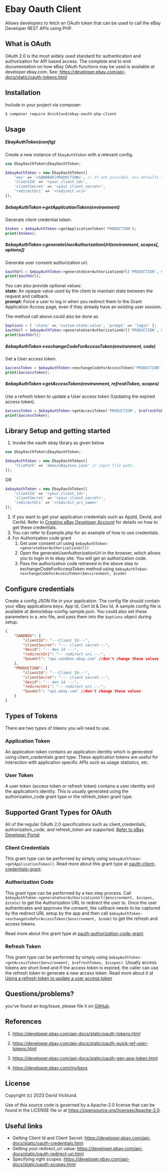 # Ebay Oauth Client

Allows developers to fetch an OAuth token that can be used to call the eBay Developer REST APIs using PHP.

## What is OAuth
OAuth 2.0 is the most widely used standard for authentication and authorization for API based access. The complete end to end documentation on how eBay OAuth functions may be used is available at developer.ebay.com. 
See: https://developer.ebay.com/api-docs/static/oauth-tokens.html

## Installation

Include in your project via composer: 
```bash
$ composer require dvicklund/ebay-oauth-php-client
```

## Usage

##### EbayAuthToken(config)
Create a new instance of `EbayAuthToken` with a relevant config.
```php
use EbayOauthToken\EbayOauthToken;

$ebayAuthToken = new EbayOauthToken([
    'env' => '<SANDBOX|PRODUCTION>', // If not provided, env defaults to PRODUCTION
    'clientId' => '<your_client_id>',
    'clientSecret' => '<your_client_secret>',
    'redirectUri' => '<redirect uri>'
]);
```

##### $ebayAuthToken->getApplicationToken(environment)
Generate client credential token.
```php
$token = $ebayAuthToken->getApplicationToken('PRODUCTION');
print($token);
```

##### $ebayAuthToken->generateUserAuthorizationUrl(environment, scopes[, options])
Generate user consent authorization url.
```php
$authUrl = $ebayAuthToken->generateUserAuthorizationUrl('PRODUCTION', $scopes);
print($authUrl);
```

You can also provide optional values:\
**state:** An opaque value used by the client to maintain state between the request and callback.\
**prompt:** Force a user to log in when you redirect them to the Grant Application Access page, even if they already have an existing user session.

The method call above could also be done as
```php
$options = [ 'state' => 'custom-state-value', 'prompt' => 'login' ];
$authUrl = $ebayAuthToken->generateUserAuthorizationUrl('PRODUCTION', $scopes, $options);
print($authUrl);
```

##### $ebayAuthToken->exchangeCodeForAccessToken(environment, code)
Get a User access token.
```php
$accessToken = $ebayAuthToken->exchangeCodeForAccessToken('PRODUCTION', $code);
print($accessToken);
```

##### $ebayAuthToken->getAccessToken(environment, refreshToken, scopes)
Use a refresh token to update a User access token (Updating the expired access token).
```php
$accessToken = $ebayAuthToken->getAccessToken('PRODUCTION', $refreshToken, $scopes);
print($accessToken);
```

## Library Setup and getting started

1. Invoke the oauth ebay library as given below
```php
use EbayOauthToken\EbayOauthToken;

$ebayAuthToken = new EbayOauthToken([
    'filePath' => 'demo/eBayJson.json' // input file path.
]);
```
OR
```php
$ebayAuthToken = new EbayOauthToken([
    'clientId' => '<your_client_id>',
    'clientSecret' => '<your_client_secret>',
    'redirectUri' => '<redirect_uri_name>'
]);
```
2. If you want to get your application credentials such as AppId, DevId, and CertId. Refer to [Creating eBay Developer Account](https://developer.ebay.com/api-docs/static/creating-edp-account.html) for details on how to get these credentials.
3. You can refer to Example.php for an example of how to use credentials.
4. For Authorization code grant
    1. Get user consent url using ```$ebayAuthToken->generateUserAuthorizationUrl()```
    2. Open the generateUserAuthorizationUrl in the browser, which allows you to login in to ebay site. You will get an authorization code.
    3. Pass the authorization code retrieved in the above step to exchangeCodeForAccessToken method using ```$ebayAuthToken->exchangeCodeForAccessToken($environment, $code)```

## Configure credentials
Create a config JSON file in your application. The config file should contain your eBay applications keys: App Id, Cert Id & Dev Id. A sample config file is available at demo/ebay-config-sample.json. You could also set these parameters in a .env file, and pass them into the `$options` object during setup.

```json
{
    "SANDBOX": {
        "clientId": "---Client Id---",
        "clientSecret": "--- client secret---",
        "devid": "-- dev id ---",
        "redirectUri": "-- redirect uri ---",
        "baseUrl": "api.sandbox.ebay.com" //don't change these values
    },
    "PRODUCTION": {
        "clientId": "---Client Id---",
        "clientSecret": "--- client secret---",
        "devid": "-- dev id ---",
        "redirectUri": "-- redirect uri ---",
        "baseUrl": "api.ebay.com" //don't change these values
    }
}
```

## Types of Tokens
There are two types of tokens you will need to use.

### Application Token
An application token contains an application identity which is generated using client_credentials grant type. These application tokens are useful for interaction with application specific APIs such as usage statistics, etc.
### User Token
A user token (access token or refresh token) contains a user identity and the application’s identity. This is usually generated using the authorization_code grant type or the refresh_token grant type.

## Supported Grant Types for OAuth
All of the regular OAuth 2.0 specifications such as client_credentials, authorization_code, and refresh_token are supported. [Refer to eBay Developer Portal](https://developer.ebay.com/api-docs/static/oauth-tokens.html)

### Client Credentials
This grant type can be performed by simply using ```$ebayAuthToken->getApplicationToken()```. Read more about this grant type at [oauth-client-credentials-grant](https://developer.ebay.com/api-docs/static/oauth-client-credentials-grant.html).

### Authorization Code

This grant type can be performed by a two step process. Call ```$ebayAuthToken->generateUserAuthorizationUrl($environment, $scopes, $state)``` to get the Authorization URL to redirect the user to. Once the user authenticates and approves the consent, the callback needs to be captured by the redirect URL setup by the app and then call ```$ebayAuthToken->exchangeCodeForAccessToken($environment, $code)``` to get the refresh and access tokens.

Read more about this grant type at [oauth-authorization-code-grant](https://developer.ebay.com/api-docs/static/oauth-authorization-code-grant.html).

### Refresh Token

This grant type can be performed by simply using ```$ebayAuthToken->getAccessToken($environment, $refreshToken, $scopes)```. Usually access tokens are short lived and if the access token is expired, the caller can use the refresh token to generate a new access token. Read more about it at [Using a refresh token to update a user access token](https://developer.ebay.com/api-docs/static/oauth-auth-code-grant-request.html)

## Questions/problems?
you've found an bug/issue, please file it on [GitHub](https://github.com/dvicklund/ebay-oauth-php-client/issues).

## References

1. https://developer.ebay.com/api-docs/static/oauth-tokens.html

2. https://developer.ebay.com/api-docs/static/oauth-quick-ref-user-tokens.html

3. https://developer.ebay.com/api-docs/static/oauth-gen-app-token.html

4. https://developer.ebay.com/my/keys

## License 
Copyright (c) 2023 David Vicklund.

Use of this source code is governed by a Apache-2.0 license that can be found in the LICENSE file or at https://opensource.org/licenses/Apache-2.0.

## Useful links

* Getting Client Id and Client Secret: https://developer.ebay.com/api-docs/static/oauth-credentials.html
* Getting your redirect_uri value: https://developer.ebay.com/api-docs/static/oauth-redirect-uri.html
* Specifying right scopes: https://developer.ebay.com/api-docs/static/oauth-scopes.html
